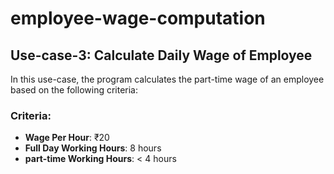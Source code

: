 # employee-wage-computation

## **Use-case-3: Calculate Daily Wage of Employee**
In this use-case, the program calculates the part-time wage of an employee based on the following criteria:

### **Criteria:**

- **Wage Per Hour**: ₹20
- **Full Day Working Hours**: 8 hours
- **part-time Working Hours**: < 4 hours
